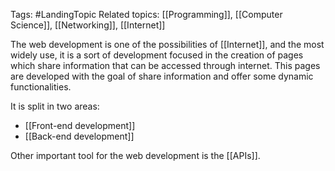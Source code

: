 Tags: #LandingTopic
Related topics: [[Programming]], [[Computer Science]], [[Networking]], [[Internet]]

The web development is one of the possibilities of [[Internet]], and the most widely use, it is a sort of development focused in the creation of pages which share information that can be accessed through internet. This pages are developed with the goal of share information and offer some dynamic functionalities. 

It is split in two areas: 

+ [[Front-end development]]
+ [[Back-end development]]

Other important tool for the web development is the [[APIs]].
